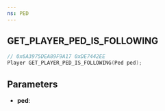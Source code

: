 ```yaml
---
ns: PED
---
```

## GET_PLAYER_PED_IS_FOLLOWING

```c
// 0x6A3975DEA89F9A17 0xDE7442EE
Player GET_PLAYER_PED_IS_FOLLOWING(Ped ped);
```

## Parameters
* **ped**:
